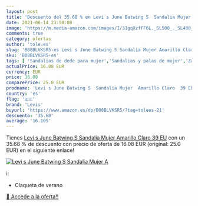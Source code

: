 ```yaml
---
layout: post
title: 'Descuento del 35.68 % en Levi s June Batwing S  Sandalia Mujer  A'
date: 2021-06-14 23:50:08
image: 'https://m.media-amazon.com/images/I/31gqXzfFF6L._SL500_._SL400_.jpg'
comments: true
category: ofertas
author: 'tole.es'
slug: 'B08BLVKSR5-es Levi s June Batwing S Sandalia Mujer Amarillo Claro 39 EU'
sku: 'B08BLVKSR5-es'
tags: [ 'Sandalias de dedo para mujer','Sandalias y palas de mujer','Zapatos','Zapatos para mujer','Zapatos y complementos','levis','sandalia', ]
actualPrice: 16.08 EUR
currency: EUR
price: 16.08
comparePrice: 25.0 EUR
prodname: 'Levi s June Batwing S  Sandalia Mujer  Amarillo Claro  39 EU'
country: 'es'
flag: '🇪🇸'
brand: 'Levis'
buyurl: 'https://www.amazon.es/dp/B08BLVKSR5/?tag=tolees-21'
descuento: '35.68'
average: '16.105'
---
```


Tienes [Levi s June Batwing S  Sandalia Mujer  Amarillo Claro  39 EU](https://www.amazon.es/dp/B08BLVKSR5/?tag=tolees-21) con un 35.68 % de descuento con precio de oferta de 16.08 EUR (original: 25.0 EUR) en el siguiente enlace!

[![Levi s June Batwing S  Sandalia Mujer  A](https://m.media-amazon.com/images/I/31gqXzfFF6L._SL500_._SL400_.jpg)](https://www.amazon.es/dp/B08BLVKSR5/?tag=tolees-21)

ℹ️:

- Claqueta de verano

[🛒 Accede a la oferta!!](https://www.amazon.es/dp/B08BLVKSR5/?tag=tolees-21)
